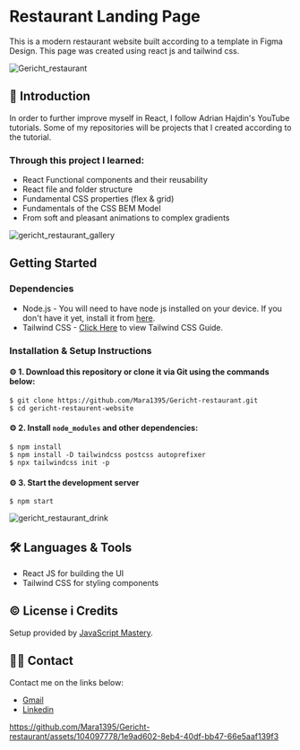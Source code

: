 # Restaurant Landing Page

This is a modern restaurant website built according to a template in Figma Design. This page was created using react js and tailwind css. 

![Gericht_restaurant](https://github.com/Mara1395/Gericht-restaurant/assets/104097778/344af0ce-e927-4f0a-b27d-bd83a435df9e)



## 📄 Introduction

In order to further improve myself in React, I follow Adrian Hajdin's YouTube tutorials. Some of my repositories will be projects that I created according to the tutorial.

### Through this project I learned:
* React Functional components and their reusability
* React file and folder structure
* Fundamental CSS properties (flex & grid)
* Fundamentals of the CSS BEM Model
* From soft and pleasant animations to complex gradients 

![gericht_restaurant_gallery](https://github.com/Mara1395/Gericht-restaurant/assets/104097778/95a5b3b2-fecd-4627-bd49-404989d156da)



## Getting Started

### Dependencies
* Node.js - You will need to have node js installed on your device. If you don't have it yet, install it from [here](https://nodejs.org/en/).
* Tailwind CSS - [Click Here](https://tailwindcss.com/docs/guides/create-react-app) to view Tailwind CSS Guide.

### Installation & Setup Instructions

#### ⚙️ 1. Download this repository or clone it via Git using the commands below:

    $ git clone https://github.com/Mara1395/Gericht-restaurant.git
    $ cd gericht-restaurent-website
    
#### ⚙️ 2. Install `node_modules` and other dependencies:

    $ npm install
    $ npm install -D tailwindcss postcss autoprefixer
    $ npx tailwindcss init -p
    
#### ⚙️ 3. Start the development server

    $ npm start

![gericht_restaurant_drink](https://github.com/Mara1395/Gericht-restaurant/assets/104097778/93bd52c9-7893-4ffa-a293-a92eb66b7e70)

## 🛠 Languages & Tools
* React JS for building the UI
* Tailwind CSS for styling components


## ©️ License i Credits
Setup provided by [JavaScript Mastery](https://github.com/adrianhajdin/).

## ✍🏻 Contact
Contact me on the links below:
* <a href="mailto:jelcic.marija@gmail.com">Gmail</a>
* [Linkedin](https://www.linkedin.com/in/marija-jel%C4%8Di%C4%87-1b958a24a)




https://github.com/Mara1395/Gericht-restaurant/assets/104097778/1e9ad602-8eb4-40df-bb47-66e5aaf139f3








